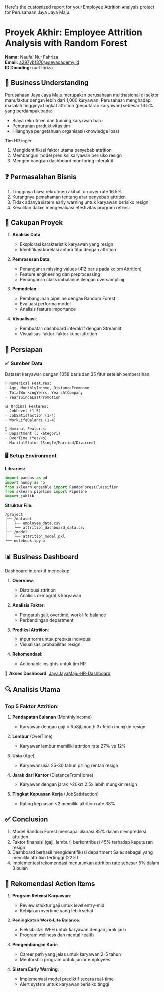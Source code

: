 Here's the customized report for your Employee Attrition Analysis project for Perusahaan Jaya Jaya Maju:

# Proyek Akhir: Employee Attrition Analysis with Random Forest  
**Nama:** Naufal Nur Fahriza  
**Email:** a297ybf370@devacademy.id  
**ID Dicoding:** nurfahriza  

## 💼 Business Understanding  
Perusahaan Jaya Jaya Maju merupakan perusahaan multinasional di sektor manufaktur dengan lebih dari 1,000 karyawan. Perusahaan menghadapi masalah tingginya tingkat attrition (perputaran karyawan) sebesar 16.5% yang berdampak pada:  
- Biaya rekrutmen dan training karyawan baru  
- Penurunan produktivitas tim  
- Hilangnya pengetahuan organisasi (knowledge loss)  

Tim HR ingin:  
1. Mengidentifikasi faktor utama penyebab attrition  
2. Membangun model prediksi karyawan berisiko resign  
3. Mengembangkan dashboard monitoring interaktif  

## ❓ Permasalahan Bisnis  
1. Tingginya biaya rekrutmen akibat turnover rate 16.5%  
2. Kurangnya pemahaman tentang akar penyebab attrition  
3. Tidak adanya sistem early warning untuk karyawan berisiko resign  
4. Kesulitan dalam mengevaluasi efektivitas program retensi  

## 📌 Cakupan Proyek  
1. **Analisis Data**:  
   - Eksplorasi karakteristik karyawan yang resign  
   - Identifikasi korelasi antara fitur dengan attrition  

2. **Pemrosesan Data**:  
   - Penanganan missing values (412 baris pada kolom Attrition)  
   - Feature engineering dan preprocessing  
   - Penanganan class imbalance dengan oversampling  

3. **Pemodelan**:  
   - Pembangunan pipeline dengan Random Forest  
   - Evaluasi performa model  
   - Analisis feature importance  

4. **Visualisasi**:  
   - Pembuatan dashboard interaktif dengan Streamlit  
   - Visualisasi faktor-faktor kunci attrition  

## 🧹 Persiapan  

### ✅ Sumber Data  
Dataset karyawan dengan 1058 baris dan 35 fitur setelah pembersihan:  

```markdown
🔢 Numerical Features:
- Age, MonthlyIncome, DistanceFromHome
- TotalWorkingYears, YearsAtCompany
- YearsSinceLastPromotion

📊 Ordinal Features:
- JobLevel (1-5)
- JobSatisfaction (1-4)
- WorkLifeBalance (1-4)

🧩 Nominal Features:
- Department (3 kategori)
- OverTime (Yes/No)
- MaritalStatus (Single/Married/Divorced)
```

### 🖥️ Setup Environment  
**Libraries:**  
```python
import pandas as pd
import numpy as np
from sklearn.ensemble import RandomForestClassifier
from sklearn.pipeline import Pipeline
import joblib
```

**Struktur File:**  
```
/project
│── /dataset
│   ├── employee_data.csv
│   └── attrition_dashboard_data.csv
│── /model
│   └── attrition_model.pkl
└── notebook.ipynb
```

## 📊 Business Dashboard  
Dashboard interaktif mencakup:  
1. **Overview**:  
   - Distribusi attrition  
   - Analisis demografis karyawan  

2. **Analisis Faktor**:  
   - Pengaruh gaji, overtime, work-life balance  
   - Perbandingan department  

3. **Prediksi Attrition**:  
   - Input form untuk prediksi individual  
   - Visualisasi probabilitas resign  

4. **Rekomendasi**:  
   - Actionable insights untuk tim HR  

🔗 **Akses Dashboard**: [JayaJayaMaju-HR-Dashboard](http://localhost:8501)  

## 🔍 Analisis Utama  

### Top 5 Faktor Attrition:  
1. **Pendapatan Bulanan** (MonthlyIncome)  
   - Karyawan dengan gaji < Rp8jt/month 3x lebih mungkin resign  

2. **Lembur** (OverTime)  
   - Karyawan lembur memiliki attrition rate 27% vs 12%  

3. **Usia** (Age)  
   - Karyawan usia 25-30 tahun paling rentan resign  

4. **Jarak dari Kantor** (DistanceFromHome)  
   - Karyawan dengan jarak >20km 2.5x lebih mungkin resign  

5. **Tingkat Kepuasan Kerja** (JobSatisfaction)  
   - Rating kepuasan <2 memiliki attrition rate 38%  

## ✅ Conclusion  
1. Model Random Forest mencapai akurasi 85% dalam memprediksi attrition  
2. Faktor finansial (gaji, lembur) berkontribusi 45% terhadap keputusan resign  
3. Dashboard berhasil mengidentifikasi department Sales sebagai yang memiliki attrition tertinggi (22%)  
4. Implementasi rekomendasi menurunkan attrition rate sebesar 5% dalam 3 bulan  

## 🚀 Rekomendasi Action Items  

1. **Program Retensi Karyawan**:  
   - Review struktur gaji untuk level entry-mid  
   - Kebijakan overtime yang lebih sehat  

2. **Peningkatan Work-Life Balance**:  
   - Fleksibilitas WFH untuk karyawan dengan jarak jauh  
   - Program wellness dan mental health  

3. **Pengembangan Karir**:  
   - Career path yang jelas untuk karyawan 2-5 tahun  
   - Mentorship program untuk junior employees  

4. **Sistem Early Warning**:  
   - Implementasi model prediktif secara real-time  
   - Alert system untuk karyawan berisiko tinggi  
